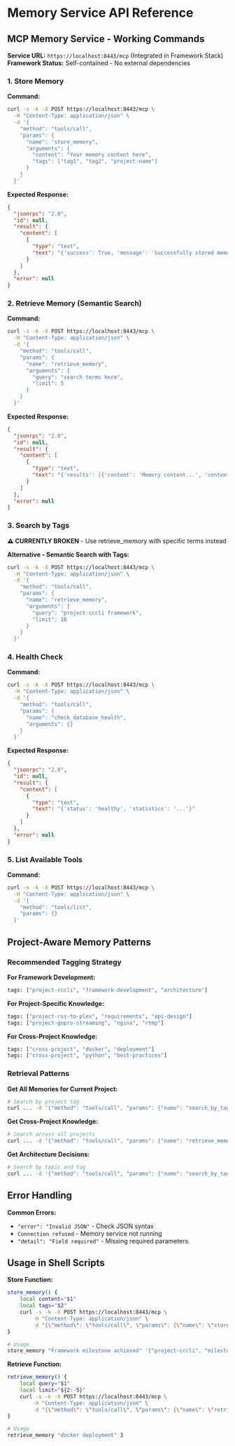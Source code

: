 # Memory Service API Reference

## MCP Memory Service - Working Commands

**Service URL:** `https://localhost:8443/mcp` (Integrated in Framework Stack)
**Framework Status:** Self-contained - No external dependencies

### 1. Store Memory

**Command:**
```bash
curl -s -k -X POST https://localhost:8443/mcp \
  -H "Content-Type: application/json" \
  -d '{
    "method": "tools/call",
    "params": {
      "name": "store_memory",
      "arguments": {
        "content": "Your memory content here",
        "tags": ["tag1", "tag2", "project-name"]
      }
    }
  }'
```

**Expected Response:**
```json
{
  "jsonrpc": "2.0",
  "id": null,
  "result": {
    "content": [
      {
        "type": "text",
        "text": "{'success': True, 'message': 'Successfully stored memory with ID: abc123...', 'content_hash': 'abc123...'}"
      }
    ]
  },
  "error": null
}
```

### 2. Retrieve Memory (Semantic Search)

**Command:**
```bash
curl -s -k -X POST https://localhost:8443/mcp \
  -H "Content-Type: application/json" \
  -d '{
    "method": "tools/call",
    "params": {
      "name": "retrieve_memory",
      "arguments": {
        "query": "search terms here",
        "limit": 5
      }
    }
  }'
```

**Expected Response:**
```json
{
  "jsonrpc": "2.0",
  "id": null,
  "result": {
    "content": [
      {
        "type": "text",
        "text": "{'results': [{'content': 'Memory content...', 'content_hash': 'abc123', 'tags': ['tag1', 'project-name'], 'similarity_score': 0.85, 'created_at': '2025-09-18T03:12:53.850200Z'}], 'total_found': 1}"
      }
    ]
  },
  "error": null
}
```

### 3. Search by Tags

**⚠️ CURRENTLY BROKEN** - Use retrieve_memory with specific terms instead

**Alternative - Semantic Search with Tags:**
```bash
curl -s -k -X POST https://localhost:8443/mcp \
  -H "Content-Type: application/json" \
  -d '{
    "method": "tools/call",
    "params": {
      "name": "retrieve_memory",
      "arguments": {
        "query": "project-cccli framework",
        "limit": 10
      }
    }
  }'
```

### 4. Health Check

**Command:**
```bash
curl -s -k -X POST https://localhost:8443/mcp \
  -H "Content-Type: application/json" \
  -d '{
    "method": "tools/call",
    "params": {
      "name": "check_database_health",
      "arguments": {}
    }
  }'
```

**Expected Response:**
```json
{
  "jsonrpc": "2.0",
  "id": null,
  "result": {
    "content": [
      {
        "type": "text",
        "text": "{'status': 'healthy', 'statistics': '...'}"
      }
    ]
  },
  "error": null
}
```

### 5. List Available Tools

**Command:**
```bash
curl -s -k -X POST https://localhost:8443/mcp \
  -H "Content-Type: application/json" \
  -d '{
    "method": "tools/list",
    "params": {}
  }'
```

## Project-Aware Memory Patterns

### Recommended Tagging Strategy

**For Framework Development:**
```bash
tags: ["project-cccli", "framework-development", "architecture"]
```

**For Project-Specific Knowledge:**
```bash
tags: ["project-rss-to-plex", "requirements", "api-design"]
tags: ["project-gopro-streaming", "nginx", "rtmp"]
```

**For Cross-Project Knowledge:**
```bash
tags: ["cross-project", "docker", "deployment"]
tags: ["cross-project", "python", "best-practices"]
```

### Retrieval Patterns

**Get All Memories for Current Project:**
```bash
# Search by project tag
curl ... -d '{"method": "tools/call", "params": {"name": "search_by_tag", "arguments": {"tags": ["project-cccli"]}}}'
```

**Get Cross-Project Knowledge:**
```bash
# Search across all projects
curl ... -d '{"method": "tools/call", "params": {"name": "retrieve_memory", "arguments": {"query": "docker deployment"}}}'
```

**Get Architecture Decisions:**
```bash
# Search by topic and tag
curl ... -d '{"method": "tools/call", "params": {"name": "search_by_tag", "arguments": {"tags": ["architecture", "decision"]}}}'
```

## Error Handling

**Common Errors:**
- `"error": "Invalid JSON"` - Check JSON syntax
- `Connection refused` - Memory service not running
- `"detail": "Field required"` - Missing required parameters

## Usage in Shell Scripts

**Store Function:**
```bash
store_memory() {
    local content="$1"
    local tags="$2"
    curl -s -k -X POST https://localhost:8443/mcp \
        -H "Content-Type: application/json" \
        -d "{\"method\": \"tools/call\", \"params\": {\"name\": \"store_memory\", \"arguments\": {\"content\": \"$content\", \"tags\": $tags}}}"
}

# Usage
store_memory "Framework milestone achieved" '["project-cccli", "milestone"]'
```

**Retrieve Function:**
```bash
retrieve_memory() {
    local query="$1"
    local limit="${2:-5}"
    curl -s -k -X POST https://localhost:8443/mcp \
        -H "Content-Type: application/json" \
        -d "{\"method\": \"tools/call\", \"params\": {\"name\": \"retrieve_memory\", \"arguments\": {\"query\": \"$query\", \"limit\": $limit}}}"
}

# Usage
retrieve_memory "docker deployment" 3
```